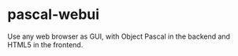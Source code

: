 # pascal-webui
Use any web browser as GUI, with Object Pascal in the backend and HTML5 in the frontend.
